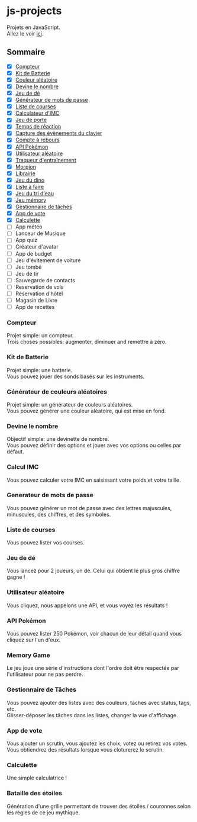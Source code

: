 # js-projects

Projets en JavaScript.  
Allez le voir [ici](https://clemix37.github.io/js-projects/).

## Sommaire

-   [x] [Compteur](https://github.com/Clemix37/js-projects#counter)
-   [x] [Kit de Batterie](https://github.com/Clemix37/js-projects#drum-kit)
-   [x] [Couleur aléatoire](https://github.com/Clemix37/js-projects#random-color-generator)
-   [x] [Devine le nombre](https://github.com/Clemix37/js-projects#number-guesser)
-   [x] [Jeu de dé](https://github.com/Clemix37/js-projects#dice-game)
-   [x] [Générateur de mots de passe](https://github.com/Clemix37/js-projects#password-generator)
-   [x] [Liste de courses](https://github.com/Clemix37/js-projects#grocery-list)
-   [x] [Calculateur d'IMC](https://github.com/Clemix37/js-projects#bmi-calculator)
-   [x] [Jeu de porte](https://clemix37.github.io/js-projects/projects/chore-door-game/)
-   [x] [Temps de réaction](https://github.com/Clemix37/reaction-time)
-   [x] [Capture des évènements du clavier](https://clemix37.github.io/js-projects/projects/key-codes/)
-   [x] [Compte à rebours](https://clemix37.github.io/js-projects/projects/countdown-timer/)
-   [x] [API Pokémon](https://clemix37.github.io/js-projects/projects/poke-api/)
-   [x] [Utilisateur aléatoire](https://clemix37.github.io/js-projects/projects/random-user/)
-   [x] [Traqueur d'entraînement](https://clemix37.github.io/js-projects/projects/workout-tracker/)
-   [x] [Morpion](https://clemix37.github.io/js-projects/projects/tic-tac-toe/)
-   [x] [Librairie](https://clemix37.github.io/js-projects/projects/library/)
-   [x] [Jeu du dino](https://clemix37.github.io/gamedev-bean-jump/)
-   [x] [Liste à faire](https://clemix37.github.io/js-projects/projects/todo-list/)
-   [x] [Jeu du tri d'eau](https://clemix37.github.io/js-projects/projects/water-sort/)
-   [x] [Jeu mémory](https://clemix37.github.io/js-projects/projects/memory-game/)
-   [x] [Gestionnaire de tâches](https://clemix37.github.io/js-projects/projects/task-manager/)
-   [x] [App de vote](https://clemix37.github.io/js-projects/projects/poll/)
-   [x] [Calculette](https://clemix37.github.io/js-projects/projects/calculator/)
-   [ ] App météo
-   [ ] Lanceur de Musique
-   [ ] App quiz
-   [ ] Créateur d'avatar
-   [ ] App de budget
-   [ ] Jeu d'évitement de voiture
-   [ ] Jeu tombé
-   [ ] Jeu de tir
-   [ ] Sauvegarde de contacts
-   [ ] Reservation de vols
-   [ ] Reservation d'hôtel
-   [ ] Magasin de Livre
-   [ ] App de recettes

### Compteur

Projet simple: un compteur.  
Trois choses possibles: augmenter, diminuer and remettre à zéro.

### Kit de Batterie

Projet simple: une batterie.  
Vous pouvez jouer des sonds basés sur les instruments.

### Générateur de couleurs aléatoires

Projet simple: un générateur de couleurs aléatoires.  
Vous pouvez générer une couleur aléatoire, qui est mise en fond.

### Devine le nombre

Objectif simple: une devinette de nombre.  
Vous pouvez définir des options et jouer avec vos options ou celles par défaut.

### Calcul IMC

Vous pouvez calculer votre IMC en saisissant votre poids et votre taille.

### Generateur de mots de passe

Vous pouvez générer un mot de passe avec des lettres majuscules, minuscules, des chiffres, et des symboles.

### Liste de courses

Vous pouvez lister vos courses.

### Jeu de dé

Vous lancez pour 2 joueurs, un dé. Celui qui obtient le plus gros chiffre gagne !

### Utilisateur aléatoire

Vous cliquez, nous appelons une API, et vous voyez les résultats !

### API Pokémon

Vous pouvez lister 250 Pokémon, voir chacun de leur détail quand vous cliquez sur l'un d'eux.

### Memory Game

Le jeu joue une série d'instructions dont l'ordre doit être respectée par l'utilisateur pour ne pas perdre.

### Gestionnaire de Tâches

Vous pouvez ajouter des listes avec des couleurs, tâches avec status, tags, etc.  
Glisser-déposer les tâches dans les listes, changer la vue d'affichage.

### App de vote

Vous ajouter un scrutin, vous ajoutez les choix, votez ou retirez vos votes.  
Vous obtiendrez des résultats lorsque vous cloturerez le scrutin.

### Calculette

Une simple calculatrice !

### Bataille des étoiles

Génération d'une grille permettant de trouver des étoiles / couronnes selon les règles de ce jeu mythique.
